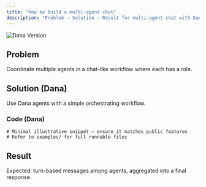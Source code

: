```yaml
---
title: "How to build a multi-agent chat"
description: "Problem → Solution → Result for multi-agent chat with Dana"
---
```

<!-- Compatible with Dana vX.Y.Z -->
![Dana Version](https://img.shields.io/pypi/v/dana-lang)

## Problem
Coordinate multiple agents in a chat-like workflow where each has a role.

## Solution (Dana)
Use Dana agents with a simple orchestrating workflow.

### Code (Dana)
```na
# Minimal illustrative snippet – ensure it matches public features
# Refer to examples/ for full runnable files
```

## Result
Expected: turn-based messages among agents, aggregated into a final response.



